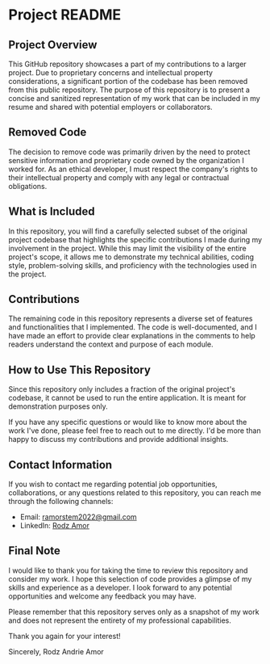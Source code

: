 # Project README

## Project Overview

This GitHub repository showcases a part of my contributions to a larger project. Due to proprietary concerns and intellectual property considerations, a significant portion of the codebase has been removed from this public repository. The purpose of this repository is to present a concise and sanitized representation of my work that can be included in my resume and shared with potential employers or collaborators.

## Removed Code

The decision to remove code was primarily driven by the need to protect sensitive information and proprietary code owned by the organization I worked for. As an ethical developer, I must respect the company's rights to their intellectual property and comply with any legal or contractual obligations.

## What is Included

In this repository, you will find a carefully selected subset of the original project codebase that highlights the specific contributions I made during my involvement in the project. While this may limit the visibility of the entire project's scope, it allows me to demonstrate my technical abilities, coding style, problem-solving skills, and proficiency with the technologies used in the project.

## Contributions

The remaining code in this repository represents a diverse set of features and functionalities that I implemented. The code is well-documented, and I have made an effort to provide clear explanations in the comments to help readers understand the context and purpose of each module.

## How to Use This Repository

Since this repository only includes a fraction of the original project's codebase, it cannot be used to run the entire application. It is meant for demonstration purposes only.

If you have any specific questions or would like to know more about the work I've done, please feel free to reach out to me directly. I'd be more than happy to discuss my contributions and provide additional insights.

## Contact Information

If you wish to contact me regarding potential job opportunities, collaborations, or any questions related to this repository, you can reach me through the following channels:

- Email: [ramorstem2022@gmail.com](mailto:ramorstem2022@gmail.com)
- LinkedIn: [Rodz Amor](https://www.linkedin.com/in/rodzamor/)

## Final Note

I would like to thank you for taking the time to review this repository and consider my work. I hope this selection of code provides a glimpse of my skills and experience as a developer. I look forward to any potential opportunities and welcome any feedback you may have.

Please remember that this repository serves only as a snapshot of my work and does not represent the entirety of my professional capabilities.

Thank you again for your interest!

Sincerely,
Rodz Andrie Amor
